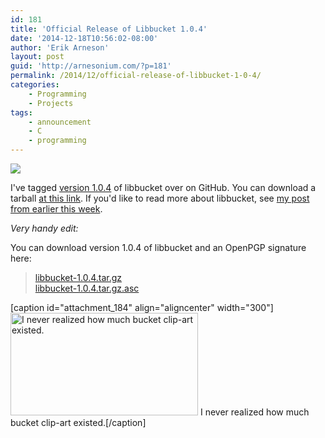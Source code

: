 ```yaml
---
id: 181
title: 'Official Release of Libbucket 1.0.4'
date: '2014-12-18T10:56:02-08:00'
author: 'Erik Arneson'
layout: post
guid: 'http://arnesonium.com/?p=181'
permalink: /2014/12/official-release-of-libbucket-1-0-4/
categories:
    - Programming
    - Projects
tags:
    - announcement
    - C
    - programming
---
```


<img src="https://img.shields.io/github/release/pymander/libbucket.svg"/>

I've tagged <a href="https://github.com/pymander/libbucket/releases/tag/v1.0.4" target="_blank">version 1.0.4</a> of libbucket over on GitHub. You can download a tarball <a href="https://github.com/pymander/libbucket/archive/v1.0.4.tar.gz" target="_blank">at this link</a>. If you'd like to read more about libbucket, see <a href="http://arnesonium.com/2014/12/modernizing-libbucket/" title="Modernizing libbucket">my post from earlier this week</a>.
<!--more-->

<em>Very handy edit:</em>

You can download version 1.0.4 of libbucket and an OpenPGP signature here:

<blockquote><a href="https://s3.amazonaws.com/arnesonium-downloads/libbucket-1.0.4.tar.gz">libbucket-1.0.4.tar.gz</a><br />
<a href="https://s3.amazonaws.com/arnesonium-downloads/libbucket-1.0.4.tar.gz.asc">libbucket-1.0.4.tar.gz.asc</a></blockquote>

[caption id="attachment_184" align="aligncenter" width="300"]<img src="http://arnesonium.com/wp-content/uploads/2014/12/hakamairi-bucketflowers.png" alt="I never realized how much bucket clip-art existed." width="300" height="164" class="size-full wp-image-184" /> I never realized how much bucket clip-art existed.[/caption]
